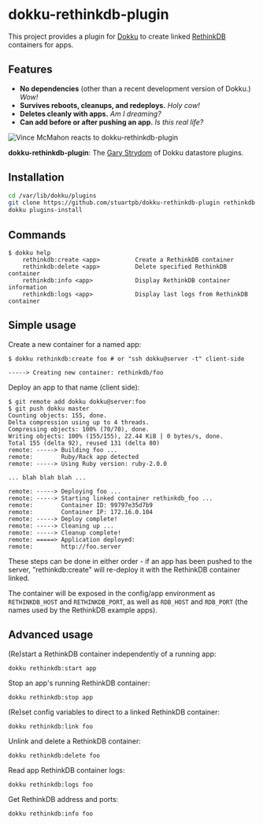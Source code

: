 # dokku-rethinkdb-plugin

This project provides a plugin for [Dokku][] to create linked [RethinkDB][]
containers for apps.

[Dokku]: https://github.com/progrium/dokku
[RethinkDB]: http://www.rethinkdb.com/

## Features

- **No dependencies** (other than a recent development version of Dokku.)
  *Wow!*
- **Survives reboots, cleanups, and redeploys.** *Holy cow!*
- **Deletes cleanly with apps.** *Am I dreaming?*
- **Can add before or after pushing an app.** *Is this real life?*

![Vince McMahon reacts to dokku-rethinkdb-plugin](http://i.imgur.com/ef28TQS.gif)

**dokku-rethinkdb-plugin**: The [Gary Strydom][] of Dokku datastore plugins.

[Gary Strydom]: http://forum.bodybuilding.com/showthread.php?t=157841203&s=714b6c7c5685fc9feb106e0680a2fa1e&p=1155029043&viewfull=1#post1155029043

## Installation

```bash
cd /var/lib/dokku/plugins
git clone https://github.com/stuartpb/dokku-rethinkdb-plugin rethinkdb
dokku plugins-install
```

## Commands

```
$ dokku help
    rethinkdb:create <app>          Create a RethinkDB container
    rethinkdb:delete <app>          Delete specified RethinkDB container
    rethinkdb:info <app>            Display RethinkDB container information
    rethinkdb:logs <app>            Display last logs from RethinkDB container
```

## Simple usage

Create a new container for a named app:

```
$ dokku rethinkdb:create foo # or "ssh dokku@server -t" client-side

-----> Creating new container: rethinkdb/foo
```

Deploy an app to that name (client side):

```
$ git remote add dokku dokku@server:foo
$ git push dokku master
Counting objects: 155, done.
Delta compression using up to 4 threads.
Compressing objects: 100% (70/70), done.
Writing objects: 100% (155/155), 22.44 KiB | 0 bytes/s, done.
Total 155 (delta 92), reused 131 (delta 80)
remote: -----> Building foo ...
remote:        Ruby/Rack app detected
remote: -----> Using Ruby version: ruby-2.0.0

... blah blah blah ...

remote: -----> Deploying foo ...
remote: -----> Starting linked container rethinkdb_foo ...
remote:        Container ID: 99797e35d7b9
remote:        Container IP: 172.16.0.104
remote: -----> Deploy complete!
remote: -----> Cleaning up ...
remote: -----> Cleanup complete!
remote: =====> Application deployed:
remote:        http://foo.server
```

These steps can be done in either order - if an app has been pushed to the
server, "rethinkdb:create" will re-deploy it with the RethinkDB container
linked.

The container will be exposed in the config/app environment as `RETHINKDB_HOST`
and `RETHINKDB_PORT`, as well as `RDB_HOST` and `RDB_PORT` (the names used by
the RethinkDB example apps).

## Advanced usage

(Re)start a RethinkDB container independently of a running app:

```
dokku rethinkdb:start app
```

Stop an app's running RethinkDB container:

```
dokku rethinkdb:stop app
```

(Re)set config variables to direct to a linked RethinkDB container:

```
dokku rethinkdb:link foo
```

Unlink and delete a RethinkDB container:

```
dokku rethinkdb:delete foo
```

Read app RethinkDB container logs:

```
dokku rethinkdb:logs foo
```

Get RethinkDB address and ports:

```
dokku rethinkdb:info foo
```
